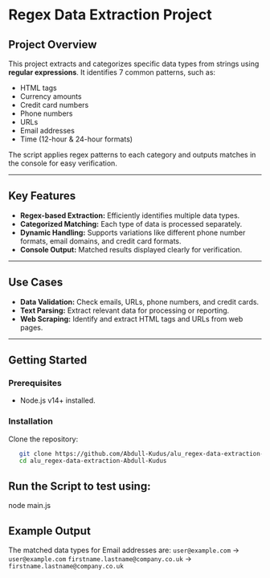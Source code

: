 # Regex Data Extraction Project

## Project Overview

This project extracts and categorizes specific data types from strings using **regular expressions**. It identifies 7 common patterns, such as:

- HTML tags
- Currency amounts
- Credit card numbers
- Phone numbers
- URLs
- Email addresses
- Time (12-hour & 24-hour formats)

The script applies regex patterns to each category and outputs matches in the console for easy verification.

---

## Key Features

- **Regex-based Extraction:** Efficiently identifies multiple data types.  
- **Categorized Matching:** Each type of data is processed separately.  
- **Dynamic Handling:** Supports variations like different phone number formats, email domains, and credit card formats.  
- **Console Output:** Matched results displayed clearly for verification.

---

## Use Cases

- **Data Validation:** Check emails, URLs, phone numbers, and credit cards.  
- **Text Parsing:** Extract relevant data for processing or reporting.  
- **Web Scraping:** Identify and extract HTML tags and URLs from web pages.

---

## Getting Started

### Prerequisites

- Node.js v14+ installed.

### Installation

Clone the repository:

```bash
   git clone https://github.com/Abdull-Kudus/alu_regex-data-extraction-Abdull-Kudus.git`
   cd alu_regex-data-extraction-Abdull-Kudus
```

## Run the Script to test using:
   node main.js

## Example Output
 The matched data types for Email addresses are:
`user@example.com` → `user@example.com`
`firstname.lastname@company.co.uk` → `firstname.lastname@company.co.uk`

